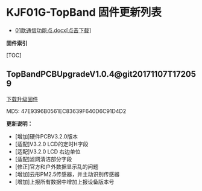 # KJF01G-TopBand 固件更新列表

* [01款通信功能点.docx[点击下载]](01款通信功能点.docx)

**固件索引**

[TOC]

## TopBandPCBUpgradeV1.0.4@git20171107T172059
 [下载升级固件](TopBandPCBUpgradeV1.0.4@git20171107T172059.bin)
 
MD5: 47E9396B0561EC83639F640D6C91D4D2

**更新说明：**

* [增加]硬件PCBV3.2.0版本
* [适配]V3.2.0 LCD的定时H字段
* [适配]V3.2.0 LCD 右边单位
* [适配]滤网清洁部分字段
* [修正]官方和户外数据显示乱的问题
* [增加]云彤PM2.5传感器，并主动识别传感器
* [增加]上报所有数据中增加上报设备版本号





